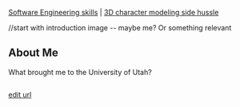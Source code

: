 [Software Engineering skills](Software_Examples.md) | [3D character modeling side hussle](Art_Experiences.md)


//start with introduction image -- maybe me? Or something relevant

## About Me

What brought me to the University of Utah?
```To be specific, the Entertainment Arts & Engineering (EAE) program. I grew up in Utah and found that being a resident made it easier to attend college. Coming from the realization that I'll be a first-generation college graduate when I get my Bachelors in Computer Science with an emphasis in Games. For me, the chance to attend the University of Utah was too great an opportunity to pass up.
```
[edit url](https://github.com/Catastrophie/Catastrophie.github.io/edit/main/index.md)
